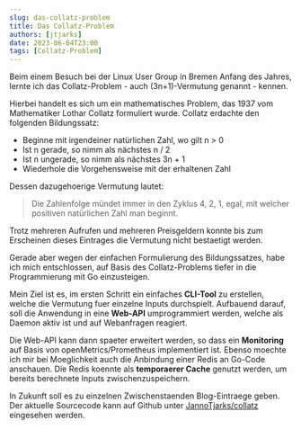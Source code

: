 ```yaml
---
slug: das-collatz-problem
title: Das Collatz-Problem
authors: [jtjarks]
date: 2023-06-04T23:00
tags: [Collatz-Problem]
---
```


Beim einem Besuch bei der Linux User Group in Bremen Anfang des Jahres,
lernte ich das Collatz-Problem - auch (3n+1)-Vermutung genannt - kennen.

Hierbei handelt es sich um ein mathematisches Problem, das 1937 vom
Mathematiker Lothar Collatz formuliert wurde. Collatz erdachte den folgenden
Bildungssatz:
- Beginne mit irgendeiner natürlichen Zahl, wo gilt n > 0
- Ist n gerade, so nimm als nächstes n / 2
- Ist n ungerade, so nimm als nächstes 3n + 1
- Wiederhole die Vorgehensweise mit der erhaltenen Zahl

Dessen dazugehoerige Vermutung lautet:
> Die Zahlenfolge mündet immer in den Zyklus 4, 2, 1, egal, mit welcher
positiven natürlichen Zahl man beginnt.

Trotz mehreren Aufrufen und mehreren Preisgeldern konnte bis zum Erscheinen
dieses Eintrages die Vermutung nicht bestaetigt werden.

Gerade aber wegen der einfachen Formulierung des Bildungssatzes, habe ich
mich entschlossen, auf Basis des Collatz-Problems tiefer in die Programmierung
mit Go einzusteigen.

Mein Ziel ist es, im ersten Schritt ein einfaches **CLI-Tool**
zu erstellen, welche die Vermutung fuer einzelne Inputs durchspielt.
Aufbauend darauf, soll die Anwendung in eine **Web-API** umprogrammiert
werden, welche als Daemon aktiv ist und auf Webanfragen reagiert.

Die Web-API kann dann spaeter erweitert werden, so dass ein **Monitoring** auf
Basis von openMetrics/Prometheus implementiert ist. Ebenso moechte ich mir bei
Moeglichkeit auch die Anbindung einer Redis an Go-Code anschauen. Die
Redis koennte als **temporaerer Cache** genutzt werden, um bereits berechnete
Inputs zwischenzuspeichern.

In Zukunft soll es zu einzelnen Zwischenstaenden Blog-Eintraege geben.
Der aktuelle Sourcecode kann auf Github unter
[JannoTjarks/collatz](https://github.com/JannoTjarks/collatz)
eingesehen werden.
